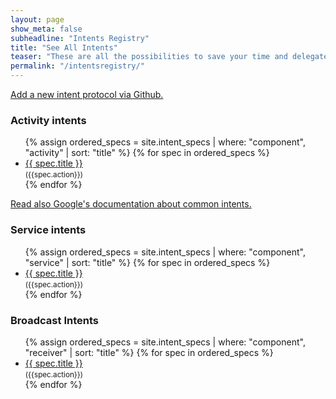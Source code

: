 ```yaml
---
layout: page
show_meta: false
subheadline: "Intents Registry"
title: "See All Intents"
teaser: "These are all the possibilities to save your time and delegate to other apps."
permalink: "/intentsregistry/"
---
```

<a href="https://github.com/openintents/openintents.github.io/blob/master/README.md#intent-specification-for-writers">Add a new intent protocol via Github.</a>
<h3>Activity intents</h3>
<ul>
    {% assign ordered_specs = site.intent_specs | where: "component", "activity" | sort: "title" %}
    {% for spec in ordered_specs %}
    <li><a href="{{ site.url }}/action/{{ spec.action | slugify  }}">{{ spec.title }}</a> <br/><small>({{spec.action}})</small></li>
    {% endfor %}
</ul>
<a href="https://developer.android.com/guide/components/intents-common.html">Read also Google's documentation about common intents.</a>

<h3>Service intents</h3>
<ul>
    {% assign ordered_specs = site.intent_specs | where: "component", "service" | sort: "title" %}
    {% for spec in ordered_specs %}
    <li><a href="{{ site.url }}/service/{{ spec.name | slugify  }}">{{ spec.title }}</a> <br/><small>({{spec.action}})</small></li>
    {% endfor %}
</ul>

<h3>Broadcast Intents</h3>
<ul>
    {% assign ordered_specs = site.intent_specs | where: "component", "receiver" | sort: "title" %}
    {% for spec in ordered_specs %}
    <li><a href="{{ site.url }}/broadcast/{{ spec.name | slugify  }}">{{ spec.title }}</a> <br/><small>({{spec.action}})</small></li>
    {% endfor %}
</ul>
